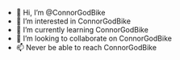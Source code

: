 - 👋 Hi, I’m @ConnorGodBike
- 👀 I’m interested in ConnorGodBike
- 🌱 I’m currently learning ConnorGodBike
- 💞️ I’m looking to collaborate on ConnorGodBike
- 📫 Never be able to reach ConnorGodBike

<!---
ConnorGodBike/ConnorGodBike is a ✨ special ✨ repository because its `README.md` (this file) appears on your GitHub profile.
You can click the Preview link to take a look at your changes.
--->
